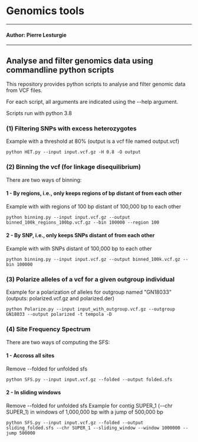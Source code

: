 # Genomics tools
----------------------
#### Author: Pierre Lesturgie
----------------------

## Analyse and filter genomics data using commandline python scripts
 
 This repository provides python scripts to analyse and filter genomic data from VCF files. 
 
 For each script, all arguments are indicated using the --help argument.  
 
 Scripts run with python 3.8

### (1) Filtering SNPs with excess heterozygotes
Example with a threshold at 80% (output is  a vcf file named output.vcf)

	python HET.py --input input.vcf.gz -H 0.8 -O output 

### (2) Binning the vcf (for linkage disequilibrium)
There are two ways of binning: 
#### 1 - By regions, i.e., only keeps regions of <region> bp distant of <bin> from each other
Example with with regions of 100 bp distant of 100,000 bp to each other

	python binning.py --input input.vcf.gz --output binned_100k_regions_100bp.vcf.gz --bin 100000 --region 100

#### 2 - By SNP, i.e., only keeps SNPs distant of <bin> from each other
Example with with SNPs distant of 100,000 bp to each other

	python binning.py --input input.vcf.gz --output binned_100k.vcf.gz --bin 100000

### (3) Polarize alleles of a vcf for a given outgroup individual
Example for a polarization of alleles for outgroup named "GN18033" (outputs: polarized.vcf.gz and polarized.der)

	python Polarize.py --input input_with_outgroup.vcf.gz --outgroup GN18033 --output polarized -t tempola -D

### (4) Site Frequency Spectrum 
There are two ways of computing the SFS: 
#### 1 - Accross all sites 
Remove --folded for unfolded sfs

	python SFS.py --input input.vcf.gz --folded --output folded.sfs

#### 2 - In sliding windows
Remove --folded for unfolded sfs
Example for contig SUPER_1 (--chr SUPER_1) in windows of 1,000,000 bp with a jump of 500,000 bp

	python SFS.py --input input.vcf.gz --folded --output sliding_folded.sfs --chr SUPER_1 --sliding_window --window 1000000 --jump 500000
